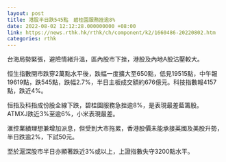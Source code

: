 ```yaml
---
layout: post
title: 港股半日跌545點　碧桂園服務挫逾8%
date: 2022-08-02 12:12:28.000000000 +08:00
link: https://news.rthk.hk/rthk/ch/component/k2/1660486-20220802.htm
categories: rthk
---
```


台海局勢緊張，避險情緒升溫，區內股市下挫，港股及內地A股沽壓較大。

恒生指數開市跌穿2萬點水平後，跌幅一度擴大至650點，低見19515點，中午報19619點，跌545點，跌幅2.7%，半日主板成交額約676億元。科技指數報4157點，跌近4%。

恒指及科指成份股全線下跌，碧桂園服務急挫逾8%，是表現最差藍籌股。ATMXJ跌近3%至逾6%，小米表現最差。

滙控業績理想兼增加派息，但受到大市拖累，香港股價未能承接英國及美股升勢，半日跌逾2%，下試50元。

至於滬深股市半日亦顯著跌近3%或以上，上證指數失守3200點水平。

